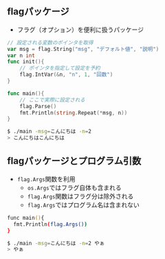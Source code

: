 ## flagパッケージ
- フラグ（オプション）を便利に扱うパッケージ
```go
// 設定される変数のポインタを取得
var msg = flag.String("msg", "デフォルト値", "説明")
var n int
func init(){
	// ポインタを指定して設定を予約
	flag.IntVar(&n, "n", 1, "回数")
}

func main(){
	// ここで実際に設定される
	flag.Parse()
	fmt.Println(string.Repeat(*msg, n))
}
```

```zsh
$ ./main -msg=こんにちは -n=2
> こんにちはこんにちは
```
## flagパッケージとプログラム引数
- `flag.Args`関数を利用
  - `os.Args`ではフラグ自体も含まれる
  - `flag.Args`関数はフラグ分は除外される
  - `flag.Args`ではプログラム名は含まれない
```zsh
func main(){
  fmt.Println(flag.Args())
}
```
```zsh
$ ./main -msg=こんにちは -n=2 やぁ
> やぁ
```